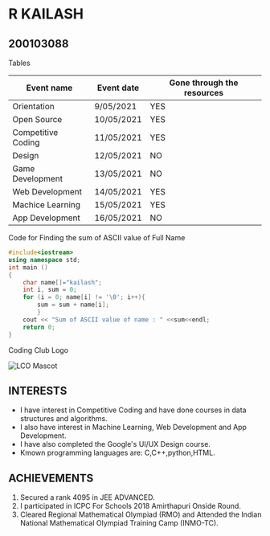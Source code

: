 # R KAILASH 
## 200103088

Tables

| Event name | Event date | Gone through the resources |
| ---------- | ---------- | -------------------------- |
| Orientation | 9/05/2021 | YES                        |
| Open Source | 10/05/2021 | YES                       |
| Competitive Coding | 11/05/2021 | YES                |
| Design | 12/05/2021 | NO                             |
| Game Development | 13/05/2021 | NO                   |
| Web Development | 14/05/2021 | YES                   |
| Machice Learning | 15/05/2021 | YES                  |
| App Development | 16/05/2021 | NO                    |

Code for Finding the sum of ASCII value of Full Name

```c++
#include<iostream>
using namespace std;
int main ()
{
    char name[]="kailash";
    int i, sum = 0; 
    for (i = 0; name[i] != '\0'; i++){
        sum = sum + name[i];
        }
    cout << "Sum of ASCII value of name : " <<sum<<endl;
    return 0;
}

```

Coding Club Logo

![LCO Mascot](https://github.com/codingiitg/open_source_submission/blob/main/coding-club%20logo.png)

## INTERESTS
- I have interest in Competitive Coding and have done courses in data structures and algorithms.
- I also have interest in Machine Learning, Web Development and App Development.
- I have also completed the Google's UI/UX Design course.
- Kmown programming languages are: C,C++,python,HTML.

## ACHIEVEMENTS
1. Secured a rank 4095 in JEE ADVANCED.
2. I participated in ICPC For Schools 2018 Amirthapuri Onside Round.
3. Cleared Regional Mathematical Olympiad (RMO) and Attended the Indian National Mathematical Olympiad Training Camp (INMO-TC). 







